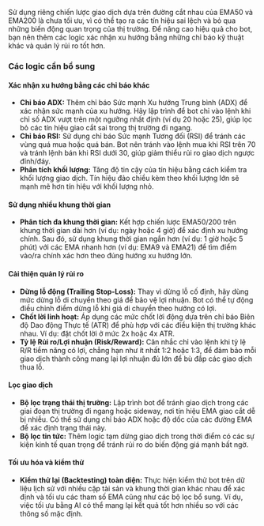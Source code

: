 Sử dụng riêng chiến lược giao dịch dựa trên đường cắt nhau của EMA50 và EMA200 là chưa tối ưu, vì có thể tạo ra các tín hiệu sai lệch và bỏ qua những biến động quan trọng của thị trường. Để nâng cao hiệu quả cho bot, bạn nên thêm các logic xác nhận xu hướng bằng những chỉ báo kỹ thuật khác và quản lý rủi ro tốt hơn.

### Các logic cần bổ sung

#### Xác nhận xu hướng bằng các chỉ báo khác
*   **Chỉ báo ADX:** Thêm chỉ báo Sức mạnh Xu hướng Trung bình (ADX) để xác nhận sức mạnh của xu hướng. Hãy lập trình để bot chỉ vào lệnh khi chỉ số ADX vượt trên một ngưỡng nhất định (ví dụ 20 hoặc 25), giúp lọc bỏ các tín hiệu giao cắt sai trong thị trường đi ngang.
*   **Chỉ báo RSI:** Sử dụng chỉ báo Sức mạnh Tương đối (RSI) để tránh các vùng quá mua hoặc quá bán. Bot nên tránh vào lệnh mua khi RSI trên 70 và tránh lệnh bán khi RSI dưới 30, giúp giảm thiểu rủi ro giao dịch ngược đỉnh/đáy.
*   **Phân tích khối lượng:** Tăng độ tin cậy của tín hiệu bằng cách kiểm tra khối lượng giao dịch. Tín hiệu đảo chiều kèm theo khối lượng lớn sẽ mạnh mẽ hơn tín hiệu với khối lượng nhỏ.

#### Sử dụng nhiều khung thời gian
*   **Phân tích đa khung thời gian:** Kết hợp chiến lược EMA50/200 trên khung thời gian dài hơn (ví dụ: ngày hoặc 4 giờ) để xác định xu hướng chính. Sau đó, sử dụng khung thời gian ngắn hơn (ví dụ: 1 giờ hoặc 5 phút) với các EMA nhanh hơn (ví dụ: EMA9 và EMA21) để tìm điểm vào/ra chính xác hơn theo đúng hướng xu hướng lớn.

#### Cải thiện quản lý rủi ro
*   **Dừng lỗ động (Trailing Stop-Loss):** Thay vì dừng lỗ cố định, hãy dùng mức dừng lỗ di chuyển theo giá để bảo vệ lợi nhuận. Bot có thể tự động điều chỉnh điểm dừng lỗ khi giá di chuyển theo hướng có lợi.
*   **Chốt lời linh hoạt:** Áp dụng các mức chốt lời động dựa trên chỉ báo Biên độ Dao động Thực tế (ATR) để phù hợp với các điều kiện thị trường khác nhau. Ví dụ: đặt chốt lời ở mức 2x hoặc 4x ATR.
*   **Tỷ lệ Rủi ro/Lợi nhuận (Risk/Reward):** Cân nhắc chỉ vào lệnh khi tỷ lệ R/R tiềm năng có lợi, chẳng hạn như ít nhất 1:2 hoặc 1:3, để đảm bảo mỗi giao dịch thành công mang lại lợi nhuận đủ lớn để bù đắp các giao dịch thua lỗ.

#### Lọc giao dịch
*   **Bộ lọc trạng thái thị trường:** Lập trình bot để tránh giao dịch trong các giai đoạn thị trường đi ngang hoặc sideway, nơi tín hiệu EMA giao cắt dễ bị nhiễu. Có thể sử dụng chỉ báo ADX hoặc độ dốc của các đường EMA để xác định trạng thái này.
*   **Bộ lọc tin tức:** Thêm logic tạm dừng giao dịch trong thời điểm có các sự kiện kinh tế quan trọng để tránh rủi ro do biến động giá mạnh bất ngờ.

#### Tối ưu hóa và kiểm thử
*   **Kiểm thử lại (Backtesting) toàn diện:** Thực hiện kiểm thử bot trên dữ liệu lịch sử với nhiều cặp tài sản và khung thời gian khác nhau để xác định và tối ưu các tham số EMA cũng như các bộ lọc bổ sung. Ví dụ, việc tối ưu bằng AI có thể mang lại kết quả tốt hơn nhiều so với các thông số mặc định.
